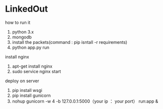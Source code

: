 # LinkedOut


how to run it 

1. python 3.x
2. mongodb
3. install the packets(command : pip isntall -r requirements)
4. python app.py run 

install nginx
1. apt-get install nginx
2. sudo service nginx start



deploy on server
1. pip install wsgi
2. pip install gunicorn
3. nohup  gunicorn -w 4 -b 127.0.0.1:5000（your ip ： your port） run:app &
